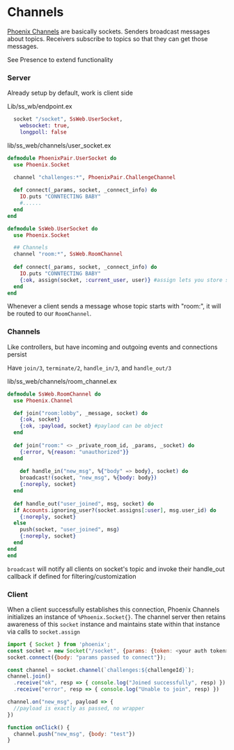 # Channels

[Phoenix Channels](https://hexdocs.pm/phoenix/channels.html) are basically sockets. Senders broadcast messages about topics. Receivers subscribe to topics so that they can get those messages.

See Presence to extend functionality

### Server

Already setup by default, work is client side

Lib/ss_wb/endpoint.ex

```elixir
  socket "/socket", SsWeb.UserSocket,
    websocket: true,
    longpoll: false
```

lib/ss_web/channels/user_socket.ex

```elixir
defmodule PhoenixPair.UserSocket do
  use Phoenix.Socket

  channel "challenges:*", PhoenixPair.ChallengeChannel
  
  def connect(_params, socket, _connect_info) do
    IO.puts "CONNTECTING BABY"
    #......
  end
end

defmodule SsWeb.UserSocket do
  use Phoenix.Socket

  ## Channels
  channel "room:*", SsWeb.RoomChannel
  
  def connect(_params, socket, _connect_info) do
    IO.puts "CONNTECTING BABY"
    {:ok, assign(socket, :current_user, user)} #assign lets you store state(key-value) to this socket
  end
end
```

Whenever a client sends a message whose topic starts with "room:", it will be routed to our `RoomChannel`.

### Channels

Like controllers, but have incoming and outgoing events and connections persist

Have `join/3`, `terminate/2`, `handle_in/3`, and `handle_out/3`

lib/ss_web/channels/room_channel.ex

```elixir
defmodule SsWeb.RoomChannel do
  use Phoenix.Channel

  def join("room:lobby", _message, socket) do
    {:ok, socket}
    {:ok, :payload, socket} #paylaod can be object
  end
  
  def join("room:" <> _private_room_id, _params, _socket) do
    {:error, %{reason: "unauthorized"}}
  end
  
    def handle_in("new_msg", %{"body" => body}, socket) do
    broadcast!(socket, "new_msg", %{body: body})
    {:noreply, socket}
  end
  
  def handle_out("user_joined", msg, socket) do
  if Accounts.ignoring_user?(socket.assigns[:user], msg.user_id) do
    {:noreply, socket}
  else
    push(socket, "user_joined", msg)
    {:noreply, socket}
  end
end
end
```

`broadcast` will notify all clients on socket's topic and invoke their handle_out callback if defined for filtering/customization

### Client

When a client successfully establishes this connection, Phoenix Channels initializes an instance of `%Phoenix.Socket{}`. The channel server then retains awareness of this `socket` instance and maintains state within that instance via calls to `socket.assign`

```js
import { Socket } from 'phoenix';
const socket = new Socket("/socket", {params: {token: <your auth token>}})
socket.connect({body: "params passed to connect"});

const channel = socket.channel(`challenges:${challengeId}`);
channel.join()
  .receive("ok", resp => { console.log("Joined successfully", resp) })
  .receive("error", resp => { console.log("Unable to join", resp) })

channel.on("new_msg", payload => {
  //payload is exactly as passed, no wrapper
})

function onClick() {
  channel.push("new_msg", {body: "test"})
}
```



